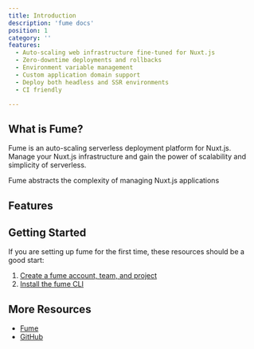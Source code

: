 ```yaml
---
title: Introduction
description: 'fume docs'
position: 1
category: ''
features: 
  - Auto-scaling web infrastructure fine-tuned for Nuxt.js
  - Zero-downtime deployments and rollbacks
  - Environment variable management
  - Custom application domain support
  - Deploy both headless and SSR environments
  - CI friendly

---
```

## What is Fume?

Fume is an auto-scaling serverless deployment platform for Nuxt.js.  Manage your Nuxt.js infrastructure and gain the power of scalability and simplicity of serverless.

Fume abstracts the complexity of managing Nuxt.js applications

## Features
<list :items="features"></list>

## Getting Started

If you are setting up fume for the first time, these resources should be a good start:

1. [Create a fume account, team, and project](setup)
2. [Install the fume CLI](fume-cli)

## More Resources

* [Fume](https://fume.app/)
* [GitHub](https://github.com/fumeapp)
